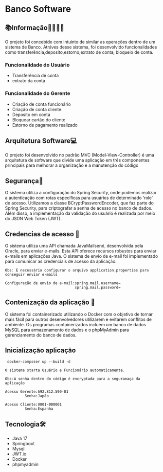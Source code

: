 # Banco Software

## 📚Informação👨‍🏫👩‍🎓
O projeto foi concebido com intuinto de similar as operações dentro de um sistema de Banco. Atráves desse sistema, foi desenvolvido funcionalidades como transferência,deposito,estorno,extrato de conta, bloqueio de conta.

<h3>Funcionalidade do Usuário<br> </h3>   
 
+ Transferência de conta<br>
+ extrato da conta<br>

<h3>Funcionalidade do Gerente<br></h3>

+ Criação de conta funcionário<br>
+ Criação de conta cliente<br>
+ Deposito em conta<br>
+ Bloquear cartão do cliente<br>
+ Estorno de pagamento realizado<br>

## Arquitetura Software💻
O projeto foi desenvolvido no padrão MVC (Model-View-Controller) é uma arquitetura de software que divide uma aplicação em três componentes principais para melhorar a organização e a manutenção do código

## Segurança🔐
O sistema utiliza a configuração do Spring Security, onde podemos realizar a autenticação com rotas específicas para usuários de determinado 'role' de acesso. Utilizamos a classe BCryptPasswordEncoder, que faz parte do Spring Security, para criptografar a senha de acesso no banco de dados. Além disso, a implementação da validação do usuário é realizada por meio do JSON Web Token (JWT).

## Credencias de acesso 📧
O sistema utiliza uma API chamada JavaMailsend, desenvolvida pela Oracle, para enviar e-mails. Esta API oferece recursos robustos para enviar e-mails em aplicações Java. O sistema de envio de e-mail foi implementado para comunicar as credenciais de acesso da aplicação.

```
Obs: É necessário configurar o arquivo application.properties para conseguir enviar e-mails

Configuração de envio de e-mail:spring.mail.username=
                                spring.mail.password=
```
## Contenização da aplicação 🐳
O sistema foi containerizado utilizando o Docker com o objetivo de tornar mais fácil para outros desenvolvedores utilizarem e evitarem conflitos de ambiente. Os programas containerizados incluem um banco de dados MySQL para armazenamento de dados e o phpMyAdmin para gerenciamento do banco de dados.

## Inicialização aplicação
```
 docker-composer up --build -d
```
```
O sistema starta Usuário e Funcionário automaticamente.

Obs:A senha dentro do código é encryptada para a seguranaça da aplicação
```
```
Acesso Gerente:692.812.590-01
         Senha:Japão
```
```
Acesso Cliente:0001-000001
         Senha:Espanha
```

## Tecnologia🛠️
- Java 17
- Springboot
- Mysql
- JWT.io
- Docker
- phpmyadmin

